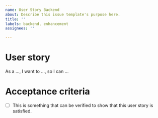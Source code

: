 ```yaml
---
name: User Story Backend
about: Describe this issue template's purpose here.
title: ''
labels: backend, enhancement
assignees: ''

---
```


# User story
As a ..., I want to ..., so I can ...

# Acceptance criteria

- [ ] This is something that can be verified to show that this user story is satisfied.
